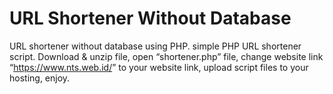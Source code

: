 # URL Shortener Without Database
URL shortener without database using PHP. simple PHP URL shortener script.
Download & unzip file, open “shortener.php” file, change website link “<a href="https://www.nts.web.id/">https://www.nts.web.id/</a>” to your website link, upload script files to your hosting, enjoy.
